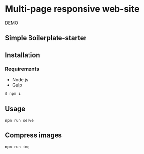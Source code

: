 
# Multi-page responsive web-site

[DEMO](https://yanagushlevskaya.github.io/olios/dist/)


## Simple Boilerplate-starter
## Installation
### Requirements

- Node.js
- Gulp

`$ npm i`

## Usage  
```
npm run serve
```

## Compress images  
```
npm run img
```
